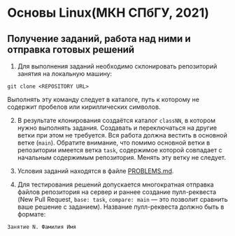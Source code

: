 # Основы Linux(МКН СПбГУ, 2021)

## Получение заданий, работа над ними и отправка готовых решений

1. Для выполнения заданий необходимо склонировать репозиторий занятия на локальную машину:

```
git clone <REPOSITORY URL>
```

Выполнять эту команду следует в каталоге, путь к которому не содержит пробелов или кириллических символов.

2. В результате клонирования создаётся каталог `classNN`, в котором нужно выполнять задания. Создавать и переключаться на другие ветки при этом не требуется. Вся работа должна вестить в основной ветке (`main`). Обратите внимание, что помимо основной ветки в репозитории имеется ветка `task`, содержимое которой совпадает с начальным содержимым репозитория. Менять эту ветку не следует.

3. Условия заданий находятся в файле [PROBLEMS.md](./PROBLEMS.md). 

4. Для тестирования решений допускается многократная отправка файлов репозитория на сервер и раннее создание пулл-реквеста (New Pull Request, `base: task`, `compare: main` — это позволит сравнить ваше решение с заданием). Название пулл-реквеста должно быть в формате:

```
Занятие N. Фамилия Имя
```
